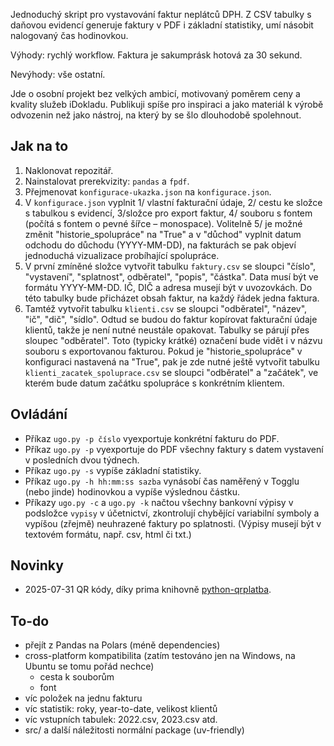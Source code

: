 Jednoduchý skript pro vystavování faktur neplátců DPH. Z CSV tabulky s daňovou evidencí generuje faktury v PDF i základní statistiky, umí násobit nalogovaný čas hodinovkou.

Výhody: rychlý workflow. Faktura je sakumprásk hotová za 30 sekund.

Nevýhody: vše ostatní.

Jde o osobní projekt bez velkých ambicí, motivovaný poměrem ceny a kvality služeb iDokladu. Publikuji spíše pro inspiraci a jako materiál k výrobě odvozenin než jako nástroj, na který by se šlo dlouhodobě spolehnout.

## Jak na to

1. Naklonovat repozitář.
2. Nainstalovat prerekvizity: ```pandas``` a ```fpdf```.  
2. Přejmenovat ```konfigurace-ukazka.json``` na ```konfigurace.json```.
3. V ```konfigurace.json``` vyplnit 1/ vlastní fakturační údaje, 2/ cestu ke složce s tabulkou s evidencí, 3/složce pro export faktur, 4/ souboru s fontem (počítá s fontem o pevné šířce – monospace). Volitelně 5/ je možné změnit "historie_spolupráce" na "True" a v "důchod" vyplnit datum odchodu do důchodu (YYYY-MM-DD), na fakturách se pak objeví jednoduchá vizualizace probíhající spolupráce.
4. V první zmíněné složce vytvořit tabulku ```faktury.csv``` se sloupci "číslo", "vystavení", "splatnost", odběratel", "popis", "částka". Data musí být ve formátu YYYY-MM-DD. IČ, DIČ a adresa musejí být v uvozovkách. Do této tabulky bude přicházet obsah faktur, na každý řádek jedna faktura.
5. Tamtéž vytvořit tabulku ```klienti.csv``` se sloupci "odběratel", "název", "ič", "dič", "sídlo". Odtud se budou do faktur kopírovat fakturační údaje klientů, takže je není nutné neustále opakovat. Tabulky se párují přes sloupec "odběratel". Toto (typicky krátké) označení bude vidět i v názvu souboru s exportovanou fakturou. Pokud je "historie_spolupráce" v konfiguraci nastavená na "True", pak je zde nutné ještě vytvořit tabulku ```klienti_zacatek_spoluprace.csv``` se sloupci "odběratel" a "začátek", ve kterém bude datum začátku spolupráce s konkrétním klientem.

## Ovládání

- Příkaz ```ugo.py -p číslo``` vyexportuje konkrétní fakturu do PDF.
- Příkaz ```ugo.py -p``` vyexportuje do PDF všechny faktury s datem vystavení v posledních dvou týdnech.
- Příkaz ```ugo.py -s``` vypíše základní statistiky.
- Příkaz ```ugo.py -h hh:mm:ss sazba``` vynásobí čas naměřený v Togglu (nebo jinde) hodinovkou a vypíše výslednou částku.
- Příkazy ```ugo.py -c``` a ```ugo.py -k``` načtou všechny bankovní výpisy v podsložce ```vypisy``` v účetnictví, zkontrolují chybějící variabilní symboly a vypíšou (zřejmě) neuhrazené faktury po splatnosti. (Výpisy musejí být v textovém formátu, např. csv, html či txt.)

## Novinky

- 2025-07-31 QR kódy, díky prima knihovně [python-qrplatba](https://github.com/ViktorStiskala/python-qrplatba).

## To-do

- přejít z Pandas na Polars (méně dependencies)
- cross-platform kompatibilita (zatím testováno jen na Windows, na Ubuntu se tomu pořád nechce)
    - cesta k souborům
    - font
- víc položek na jednu fakturu
- víc statistik: roky, year-to-date, velikost klientů
- víc vstupních tabulek: 2022.csv, 2023.csv atd.
- src/ a další náležitosti normální package (uv-friendly)